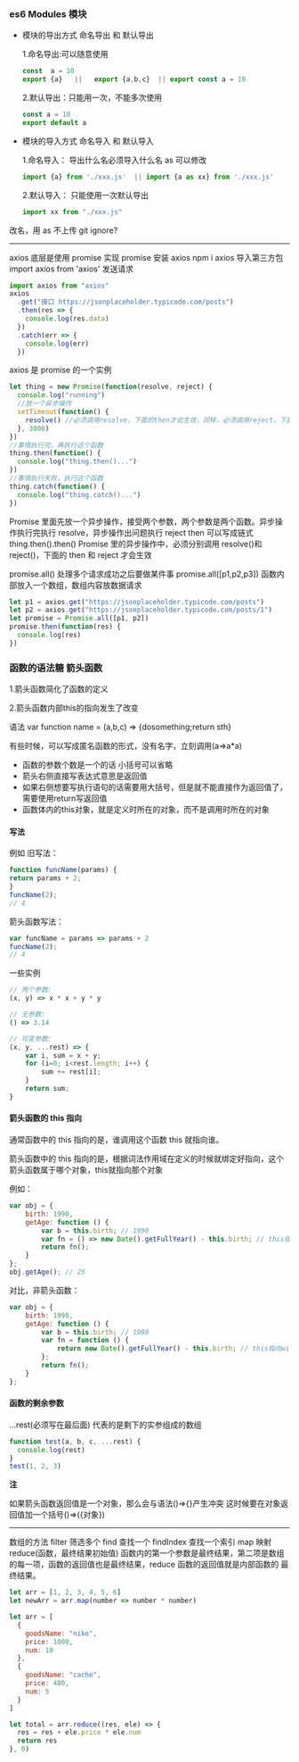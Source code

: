 ### es6 Modules 模块

- 模块的导出方式 命名导出 和 默认导出

  1.命名导出:可以随意使用

  ```js
  const  a = 10
  export {a}   ||   export {a,b,c}  || export const a = 10
  ```

  2.默认导出：只能用一次，不能多次使用

  ```js
  const a = 10
  export default a
  ```

- 模块的导入方式 命名导入 和 默认导入

  1.命名导入： 导出什么名必须导入什么名 as 可以修改

  ```js
  import {a} from './xxx.js'  || import {a as xx} from './xxx.js'
  ```

  2.默认导入： 只能使用一次默认导出

  ```js
  import xx from "./xxx.js"
  ```

改名，用 as
不上传 git ignore?

---

axios 底层是使用 promise 实现
promise
安装 axios npm i axios
导入第三方包 import axios from 'axios'
发送请求

```js
import axios from "axios"
axios
  .get("接口 https://jsonplaceholder.typicode.com/posts")
  .then(res => {
    console.log(res.data)
  })
  .catch(err => {
    console.log(err)
  })
```

axios 是 promise 的一个实例

```js
let thing = new Promise(function(resolve, reject) {
  console.log("running")
  //放一个异步操作
  setTimeout(function() {
    resolve() //必须调用resolve，下面的then才会生效，同样，必须调用reject，下面的catch才能生效
  }, 3000)
})
//事情执行完，再执行这个函数
thing.then(function() {
  console.log("thing.then()...")
})
//事情执行失败，执行这个函数
thing.catch(function() {
  console.log("thing.catch()...")
})
```

Promise 里面先放一个异步操作，接受两个参数，两个参数是两个函数。异步操作执行完执行 resolve，异步操作出问题执行 reject
then 可以写成链式 thing.then().then()
Promise 里的异步操作中，必须分别调用 resolve()和 reject()，下面的 then 和 reject 才会生效

promise.all() 处理多个请求成功之后要做某件事
promise.all([p1,p2,p3]) 函数内部放入一个数组，数组内容放数据请求

```js
let p1 = axios.get("https://jsonplaceholder.typicode.com/posts")
let p2 = axios.get("https://jsonplaceholder.typicode.com/posts/1")
let promise = Promise.all([p1, p2])
promise.then(function(res) {
  console.log(res)
})
```

### 函数的语法糖 箭头函数

1.箭头函数简化了函数的定义

2.箭头函数内部this的指向发生了改变

语法   var function name = (a,b,c) => {dosomething;return sth}

有些时候，可以写成匿名函数的形式，没有名字，立刻调用(a=>a*a)

- 函数的参数个数是一个的话 小括号可以省略
- 箭头右侧直接写表达式意思是返回值
- 如果右侧想要写执行语句的话需要用大括号，但是就不能直接作为返回值了，需要使用return写返回值
- 函数体内的this对象，就是定义时所在的对象，而不是调用时所在的对象

#### 写法

例如 旧写法：
```js
function funcName(params) {
return params + 2;
}
funcName(2);
// 4
```

箭头函数写法：

```js
var funcName = params => params + 2
funcName(2);
// 4
```

一些实例

```js
// 两个参数:
(x, y) => x * x + y * y

// 无参数:
() => 3.14

// 可变参数:
(x, y, ...rest) => {
    var i, sum = x + y;
    for (i=0; i<rest.length; i++) {
        sum += rest[i];
    }
    return sum;
}
```

#### 箭头函数的 this 指向

通常函数中的 this 指向的是，谁调用这个函数 this 就指向谁。

箭头函数中的 this 指向的是，根据词法作用域在定义的时候就绑定好指向，这个箭头函数属于哪个对象，this就指向那个对象

例如：

```js
var obj = {
    birth: 1990,
    getAge: function () {
        var b = this.birth; // 1990
        var fn = () => new Date().getFullYear() - this.birth; // this指向obj对象
        return fn();
    }
};
obj.getAge(); // 25
```

对比，非箭头函数：

```js
var obj = {
    birth: 1990,
    getAge: function () {
        var b = this.birth; // 1990
        var fn = function () {
            return new Date().getFullYear() - this.birth; // this指向window或undefined
        };
        return fn();
    }
};
```

#### 函数的剩余参数

 ...rest(必须写在最后面) 代表的是剩下的实参组成的数组

 ```js
 function test(a, b, c, ...rest) {
   console.log(rest)
 }
 test(1, 2, 3)
```

**注**

如果箭头函数返回值是一个对象，那么会与语法()=>{}产生冲突 这时候要在对象返回值加一个括号()=>({对象})

---

数组的方法
filter 筛选多个 find 查找一个 findIndex 查找一个索引 map 映射 reduce(函数，最终结果初始值) 函数内的第一个参数是最终结果，第二项是数组的每一项，函数的返回值也是最终结果，reduce 函数的返回值就是内部函数的 最终结果。

```js
let arr = [1, 2, 3, 4, 5, 6]
let newArr = arr.map(number => number * number)

let arr = [
  {
    goodsName: "nike",
    price: 1000,
    num: 10
  },
  {
    goodsName: "cache",
    price: 400,
    num: 5
  }
]

let total = arr.reduce((res, ele) => {
  res = res + ele.price * ele.num
  return res
}, 0)
```
